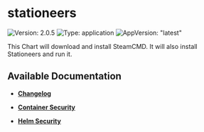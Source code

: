 # stationeers

![Version: 2.0.5](https://img.shields.io/badge/Version-2.0.5-informational?style=flat-square) ![Type: application](https://img.shields.io/badge/Type-application-informational?style=flat-square) ![AppVersion: "latest"](https://img.shields.io/badge/AppVersion-"latest"-informational?style=flat-square)

This Chart will download and install SteamCMD. It will also install Stationeers and run it.

## Available Documentation

- [**Changelog**](CHANGELOG)

- [**Container Security**](container-security)

- [**Helm Security**](helm-security)

